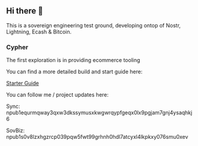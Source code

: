## Hi there 👋

This is a sovereign engineering test ground, developing ontop of Nostr, Lightning, Ecash & Bitcoin.

### Cypher

The first exploration is in providing ecommerce tooling

You can find a more detailed build and start guide here:

[Starter Guide](https://github.com/sovbiz/Cypher-Guide/blob/main/README.md)


You can follow me / project updates here:

Sync: npub1equrmqway3qxw3dkssymusxkwgwrqypfgeqx0lx9pgjam7gnj4ysaqhkj6

SovBiz: npub1s0v8lzxhgzrcp039pqw5fwt99grhnh0hdl7atcyxl4lkpkxy076smu0xev





<!--
**sovbiz/sovbiz** is a ✨ _special_ ✨ repository because its `README.md` (this file) appears on your GitHub profile.

Here are some ideas to get you started:

- 🔭 I’m currently working on ...
- 🌱 I’m currently learning ...
- 👯 I’m looking to collaborate on ...
- 🤔 I’m looking for help with ...
- 💬 Ask me about ...
- 📫 How to reach me: ...
- 😄 Pronouns: ...
- ⚡ Fun fact: ...
-->
